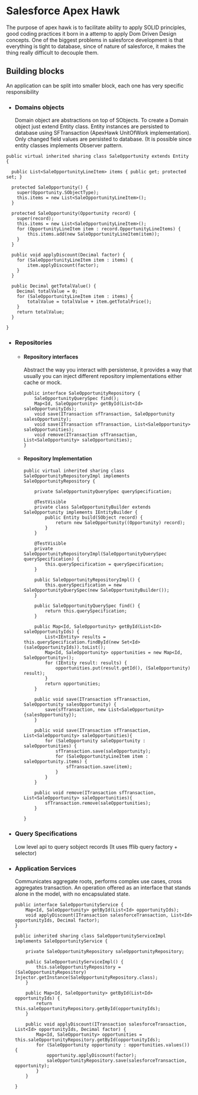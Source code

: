 # Salesforce Apex Hawk

The purpose of apex hawk is to facilitate ability to apply SOLID principles, good coding practices it born in a attemp to apply Dom Driven Design concepts.
One of the biggest problems in salesforce development is that everything is tight to database, since of nature of salesforce, it makes the thing really difficult to decouple them.

## Building blocks
An application can be split into smaller block, each one has very specific responsibility
- ### Domains objects
  Domain object are abstractions on top of SObjects.
  To create a Domain object just extend Entity class.
  Entity instances are persisted to database using SFTransaction (ApexHawk UnitOfWork implementation).
  Only changed field values are persisted to database. 
  (It is possible since entity classes implements Observer pattern.

```apex
public virtual inherited sharing class SaleOpportunity extends Entity {

  public List<SaleOpportunityLineItem> items { public get; protected set; }

  protected SaleOpportunity() {
    super(Opportunity.SObjectType);
    this.items = new List<SaleOpportunityLineItem>();
  }

  protected SaleOpportunity(Opportunity record) {
    super(record);
    this.items = new List<SaleOpportunityLineItem>();
    for (OpportunityLineItem item : record.OpportunityLineItems) {
        this.items.add(new SaleOpportunityLineItem(item));
    }
  }

  public void applyDiscount(Decimal factor) {
    for (SaleOpportunityLineItem item : items) {
        item.applyDiscount(factor);
    }
  }

  public Decimal getTotalValue() {
    Decimal totalValue = 0;
    for (SaleOpportunityLineItem item : items) {
        totalValue = totalValue + item.getTotalPrice();
    }
    return totalValue;
  }

}
```

- ### Repositories
    - #### Repository interfaces
      Abstract the way you interact with persistense, it provides a way that usually you can inject different repository implementations either cache or mock.
        ```apex
        public interface SaleOpportunityRepository {
            SaleOpportunityQuerySpec find();
            Map<Id, SaleOpportunity> getById(List<Id> saleOpportunityIds);
            void save(ITransaction sfTransaction, SaleOpportunity salesOpportunity);
            void save(ITransaction sfTransaction, List<SaleOpportunity> saleOpportunities);
            void remove(ITransaction sfTransaction, List<SaleOpportunity> saleOpportunities);
        } 
        ```
    - #### Repository Implementation
        ```apex
        public virtual inherited sharing class SaleOpportunityRepositoryImpl implements SaleOpportunityRepository {
        
            private SaleOpportunityQuerySpec querySpecification;
        
            @TestVisible
            private class SaleOpportunityBuilder extends SaleOpportunity implements IEntityBuilder {
                public Entity build(SObject record) {
                    return new SaleOpportunity((Opportunity) record);
                }
            }
        
            @TestVisible
            private SaleOpportunityRepositoryImpl(SaleOpportunityQuerySpec querySpecification) {
                this.querySpecification = querySpecification;
            }
        
            public SaleOpportunityRepositoryImpl() {
                this.querySpecification = new SaleOpportunityQuerySpec(new SaleOpportunityBuilder());
            }
        
            public SaleOpportunityQuerySpec find() {
                return this.querySpecification;
            }
        
            public Map<Id, SaleOpportunity> getById(List<Id> saleOpportunityIds) {
                List<IEntity> results = this.querySpecification.findById(new Set<Id>(saleOpportunityIds)).toList();
                Map<Id, SaleOpportunity> opportunities = new Map<Id, SaleOpportunity>();
                for (IEntity result: results) {
                    opportunities.put(result.getId(), (SaleOpportunity) result);
                }
                return opportunities;
            }
        
            public void save(ITransaction sfTransaction, SaleOpportunity salesOpportunity) {
                save(sfTransaction, new List<SaleOpportunity>{salesOpportunity});
            }
        
            public void save(ITransaction sfTransaction, List<SaleOpportunity> saleOpportunities){
                for (SaleOpportunity saleOpportunity : saleOpportunities) {
                    sfTransaction.save(saleOpportunity);
                    for (SaleOpportunityLineItem item : saleOpportunity.items) {
                        sfTransaction.save(item);
                    }
                }
            }
        
            public void remove(ITransaction sfTransaction, List<SaleOpportunity> saleOpportunities){
                sfTransaction.remove(saleOpportunities);
            }
        
        } 
        ```
- ### Query Specifications
    Low level api to query sobject records (It uses fflib query factory + selector)
  
- ### Application Services
  Communicates aggregate roots, performs complex use cases, cross aggregates transaction. An operation offered as an interface that stands alone in the model, with no encapsulated state.
    ```apex
    public interface SaleOpportunityService {
        Map<Id, SaleOpportunity> getById(List<Id> opportunityIds);
        void applyDiscount(ITransaction salesforceTransaction, List<Id> opportunityIds, Decimal factor);
    }
    ```
    ```apex
    public inherited sharing class SaleOpportunityServiceImpl implements SaleOpportunityService {
    
        private SaleOpportunityRepository saleOpportunityRepository;
    
        public SaleOpportunityServiceImpl() {
            this.saleOpportunityRepository = (SaleOpportunityRepository) Injector.getInstance(SaleOpportunityRepository.class);
        }
    
        public Map<Id, SaleOpportunity> getById(List<Id> opportunityIds) {
            return this.saleOpportunityRepository.getById(opportunityIds);
        }
    
        public void applyDiscount(ITransaction salesforceTransaction, List<Id> opportunityIds, Decimal factor) {
            Map<Id, SaleOpportunity> opportunities = this.saleOpportunityRepository.getById(opportunityIds);
            for (SaleOpportunity opportunity : opportunities.values()) {
                opportunity.applyDiscount(factor);
                saleOpportunityRepository.save(salesforceTransaction, opportunity);
            }
        }
    
    }
    ```

